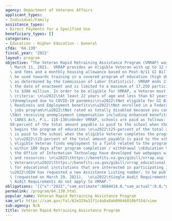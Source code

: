 ```yaml
---
agency: Department of Veterans Affairs
applicant_types:
- Individual/Family
assistance_types:
- Direct Payments for a Specified Use
beneficiary_types: []
categories:
- Education - Higher Education - General
cfda: '64.130'
fiscal_year: '2022'
layout: program
objective: "The Veteran Rapid Retraining Assistance Program (VRRAP) was enacted on\
  \ March 11, 2021.  VRRAP provides an eligible Veteran with up to 12 months of tuition\
  \ and fees and a monthly housing allowance based on Post-9/11 GI Bill rates, to\
  \ be used towards training in a covered program of education (high demand occupation,\
  \ as determined by the Commission of Labor Statistics). VRRAP ends 21 months after\
  \ the date of enactment and is limited to a maximum of 17,250 participants and up\
  \ to $386 million. In order to be eligible for VRRAP, a Veteran must meet the following\
  \ criteria: \n\u2022\tAt least 22 years of age and less than 67 years of age\n\u2022\
  \tUnemployed due to COVID-19 pandemic\n\u2022\tNot eligible for GI Bill or Veteran\
  \ Readiness and Employment benefits\n\u2022\tNot enrolled in a Federal or State\
  \ jobs program\n\u2022\tNot rated as totally disabled because you cannot work\n\u2022\
  \tNot receiving unemployment compensation including enhanced benefits under the\
  \ CARES Act, P.L. 116-136\nUnder VRRAP, schools are paid as follows: \n\u2022\t\
  50-percent of the total amount payable is paid to the school when the eligible Veteran\
  \ begins the program of education \n\u2022\t25-percent of the total amount payable\
  \ is paid to the school when the eligible Veteran completes the program of education\
  \ \n\u2022\t25-percent of the total amount payable is paid to the school when the\
  \ eligible Veteran finds employment to a field related to the program of education\
  \ within 180 days after program completion / withdrawal \nEducation Service and\
  \ the Office of Information Technology have developed two webpages with VRRAP information\
  \ and resources: \n\u2022\thttps://benefits.va.gov/gibill/vrrap.asp for interested\
  \ Veterans\n\u2022\thttps://benefits.va.gov/gibill/vrrap_educational_institutions.asp\
  \ for educational institutions that are interested in participating in VRRAP  \n\
  \u2022\tEDU has requested a new Assistance Listing number, to be published on SAM.gov\
  \ (requested on March 29, 2021).  \n\u2022\tSingle Audit Requirements: No, the Single\
  \ Audit Requirements do not apply to VRRAP."
obligations: '[{"x":"2022","sam_estimate":8684418.0,"sam_actual":0.0,"usa_spending_actual":121882490.0},{"x":"2023","sam_estimate":0.0,"sam_actual":0.0,"usa_spending_actual":131340437.0},{"x":"2024","sam_estimate":0.0,"sam_actual":0.0,"usa_spending_actual":0.0}]'
permalink: /program/64.130.html
popular_name: Veteran Rapid Retraining Assistance Program
sam_url: https://sam.gov/fal/62e329a31f1c4a8a8ab09646010bf554/view
sub-agency: N/A
title: Veteran Rapid Retraining Assistance Program
---
```


